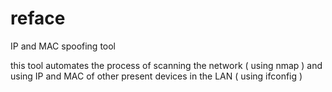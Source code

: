 # reface

IP and MAC spoofing tool

this tool automates the process of scanning the network ( using nmap ) and using IP and MAC of other present devices in the LAN ( using ifconfig ) 

